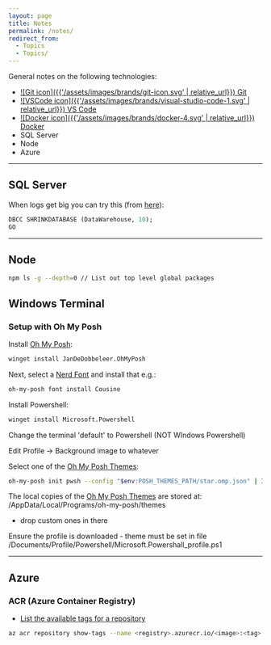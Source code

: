 ```yaml
---
layout: page
title: Notes
permalink: /notes/
redirect_from:
  - Topics
  - Topics/
---
```


General notes on the following technologies:

- [![Git icon]({{'/assets/images/brands/git-icon.svg' | relative_url}}) Git](git)
- [![VSCode icon]({{'/assets/images/brands/visual-studio-code-1.svg' | relative_url}}) VS Code](vscode)
- [![Docker icon]({{'/assets/images/brands/docker-4.svg' | relative_url}}) Docker](docker)
- SQL Server
- Node
- Azure

---

## SQL Server

When logs get big you can try this (from [here](https://docs.microsoft.com/en-us/sql/relational-databases/databases/shrink-a-database?view=sql-server-ver15)):

```sql
DBCC SHRINKDATABASE (DataWarehouse, 10);
GO
```

---

## Node

```sh
npm ls -g --depth=0 // List out top level global packages
```

## Windows Terminal

### Setup with Oh My Posh

Install [Oh My Posh](https://ohmyposh.dev/):

```sh
winget install JanDeDobbeleer.OhMyPosh
```

Next, select a [Nerd Font](https://www.nerdfonts.com/font-downloads) and install that e.g.:

```sh
oh-my-posh font install Cousine
```

Install Powershell:

```sh
winget install Microsoft.Powershell
```

Change the terminal 'default' to Powershell (NOT WIndows Powershell)

Edit Profile -> Background image to whatever

Select one of the [Oh My Posh Themes](https://ohmyposh.dev/docs/themes):

```sh
oh-my-posh init pwsh --config "$env:POSH_THEMES_PATH/star.omp.json" | Invoke-Expression
```

The local copies of the [Oh My Posh Themes](https://ohmyposh.dev/docs/themes) are stored at: <User>/AppData/Local/Programs/oh-my-posh/themes

- drop custom ones in there

Ensure the profile is downloaded - theme must be set in file
/Documents/Profile/Powershell/Microsoft.Powershall_profile.ps1

---

## Azure

### ACR (Azure Container Registry)

- [List the available tags for a repository](https://docs.microsoft.com/en-us/cli/azure/acr/repository?view=azure-cli-latest#az-acr-repository-show-tags)

```sh
az acr repository show-tags --name <registry>.azurecr.io/<image>:<tag> --repository <repo>
```
